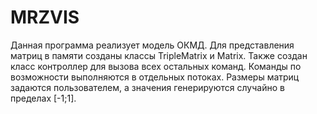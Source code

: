 # MRZVIS
Данная программа реализует модель ОКМД. Для представления матриц в памяти созданы классы TripleMatrix и Matrix. Также создан класс контроллер для вызова всех остальных команд. Команды по возможности выполняются в отдельных потоках. Размеры матриц задаются пользователем, а значения генерируются случайно в пределах [-1;1].
